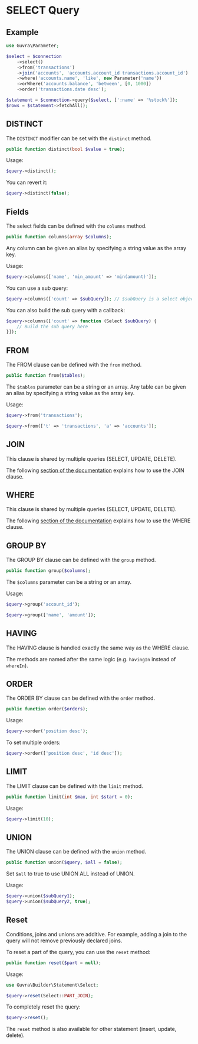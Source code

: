 # SELECT Query

## Example

```php
use Guvra\Parameter;

$select = $connection
    ->select()
    ->from('transactions')
    ->join('accounts', 'accounts.account_id transactions.account_id')
    ->where('accounts.name', 'like', new Parameter('name'))
    ->orWhere('accounts.balance', 'between', [0, 1000])
    ->order('transactions.date desc');

$statement = $connection->query($select, [':name' => '%stock%']);
$rows = $statement->fetchAll();
```

## DISTINCT

The `DISTINCT` modifier can be set with the `distinct` method.

```php
public function distinct(bool $value = true);
```

Usage:

```php
$query->distinct();
```

You can revert it:

```php
$query->distinct(false);
```

## Fields

The select fields can be defined with the `columns` method.

```php
public function columns(array $columns);
```

Any column can be given an alias by specifying a string value as the array key.

Usage:

```php
$query->columns(['name', 'min_amount' => 'min(amount)']);
```

You can use a sub query:

```php
$query->columns(['count' => $subQuery]); // $subQuery is a select object
```

You can also build the sub query with a callback:

```php
$query->columns(['count' => function (Select $subQuery) {
    // Build the sub query here
}]);
```

## FROM

The FROM clause can be defined with the `from` method.

```php
public function from($tables);
```

The `$tables` parameter can be a string or an array.
Any table can be given an alias by specifying a string value as the array key.

Usage:

```php
$query->from('transactions');
```

```php
$query->from(['t' => 'transactions', 'a' => 'accounts']);
```

## JOIN

This clause is shared by multiple queries (SELECT, UPDATE, DELETE).

The following [section of the documentation](join.md) explains how to use the JOIN clause.

## WHERE

This clause is shared by multiple queries (SELECT, UPDATE, DELETE).

The following [section of the documentation](conditions.md) explains how to use the WHERE clause.

## GROUP BY

The GROUP BY clause can be defined with the `group` method.

```php
public function group($columns);
```

The `$columns` parameter can be a string or an array.

Usage:

```php
$query->group('account_id');
```

```php
$query->group(['name', 'amount']);
```

## HAVING

The HAVING clause is handled exactly the same way as the WHERE clause.

The methods are named after the same logic (e.g. `havingIn` instead of `whereIn`).

## ORDER

The ORDER BY clause can be defined with the `order` method.

```php
public function order($orders);
```

Usage:

```php
$query->order('position desc');
```

To set multiple orders:

```php
$query->order(['position desc', 'id desc']);
```

## LIMIT

The LIMIT clause can be defined with the `limit` method.

```php
public function limit(int $max, int $start = 0);
```

Usage:

```php
$query->limit(10);
```

## UNION

The UNION clause can be defined with the `union` method.

```php
public function union($query, $all = false);
```

Set `$all` to true to use UNION ALL instead of UNION.

Usage:

```php
$query->union($subQuery1);
$query->union($subQuery2, true);
```

## Reset

Conditions, joins and unions are additive.
For example, adding a join to the query will not remove previously declared joins.

To reset a part of the query, you can use the `reset` method:

```php
public function reset($part = null);
```

Usage:

```php
use Guvra\Builder\Statement\Select;

$query->reset(Select::PART_JOIN);
```

To completely reset the query:

```php
$query->reset();
```

The `reset` method is also available for other statement (insert, update, delete).
